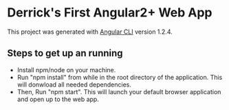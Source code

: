# Derrick's First Angular2+ Web App

This project was generated with [Angular CLI](https://github.com/angular/angular-cli) version 1.2.4.

## Steps to get up an running

* Install npm/node on your machine. 
* Run "npm install" from while in the root directory of the application. This will donwload all needed dependencies. 
* Then, Run "npm start". This will launch your default browser application and open up to the web app. 

